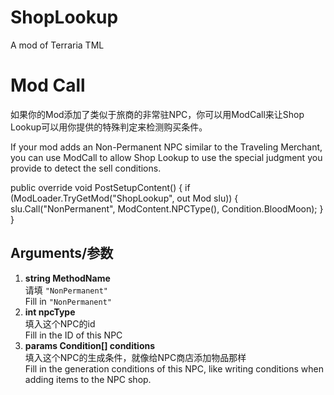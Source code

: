 # ShopLookup
A mod of Terraria TML
<div class="editor-styles-wrapper block-editor-writing-flow" tabindex="-1" style="flex: 1 1 0%;" contenteditable="false" data-listener-added_c57c1c82="true"><div class="edit-post-visual-editor__post-title-wrapper" contenteditable="false"><h1 contenteditable="true" class="wp-block wp-block-post-title block-editor-block-list__block editor-post-title editor-post-title__input rich-text" aria-label="添加标题" role="textbox" aria-multiline="true" style="white-space: pre-wrap; min-width: 1px;" data-listener-added_c57c1c82="true">Mod Call</h1></div><div class="is-root-container is-layout-flow wp-block-post-content block-editor-block-list__layout" data-is-drop-zone="true"><p role="document" aria-multiline="true" aria-label="段落区块" tabindex="0" class="block-editor-rich-text__editable block-editor-block-list__block wp-block wp-block-paragraph rich-text" id="block-4c9016a7-10ec-467e-a90b-49fcf9c2e694" data-block="4c9016a7-10ec-467e-a90b-49fcf9c2e694" data-type="core/paragraph" data-title="段落" data-empty="false" contenteditable="true" style="white-space: pre-wrap; min-width: 1px;" data-listener-added_c57c1c82="true">如果你的Mod添加了类似于旅商的非常驻NPC，你可以用ModCall来让Shop Lookup可以用你提供的特殊判定来检测购买条件。</p><p role="document" aria-multiline="true" aria-label="段落区块" tabindex="0" class="block-editor-rich-text__editable block-editor-block-list__block wp-block is-selected wp-block-paragraph rich-text" id="block-ad9a79f9-7ba0-4f96-976e-0cd3e969980d" data-block="ad9a79f9-7ba0-4f96-976e-0cd3e969980d" data-type="core/paragraph" data-title="段落" data-empty="false" contenteditable="true" style="white-space: pre-wrap; min-width: 1px;" data-listener-added_c57c1c82="true">If your mod adds an Non-Permanent NPC similar to the Traveling Merchant, you can use ModCall to allow Shop Lookup to use the special judgment you provide to detect the sell conditions.</p>

public override void PostSetupContent()
{
    if (ModLoader.TryGetMod("ShopLookup", out Mod slu))
    {
        slu.Call("NonPermanent", ModContent.NPCType<YourNPC>(), Condition.BloodMoon);
    }
}


<h2 role="document" aria-multiline="true" aria-label="区块：标题" tabindex="0" class="block-editor-rich-text__editable block-editor-block-list__block wp-block wp-block-heading rich-text" id="block-2d11ea3e-dad3-43f1-8cff-056f1f6d29f3" data-block="2d11ea3e-dad3-43f1-8cff-056f1f6d29f3" data-type="core/heading" data-title="标题" contenteditable="true" style="white-space: pre-wrap; min-width: 1px;" data-listener-added_c57c1c82="true">Arguments/参数</h2><ol tabindex="0" class="block-editor-block-list__block wp-block wp-block-list block-editor-block-list__layout" id="block-07f620d9-59d6-40ec-878f-c558aa557ca9" role="document" aria-label="区块：列表" data-block="07f620d9-59d6-40ec-878f-c558aa557ca9" data-type="core/list" data-title="列表" data-is-drop-zone="true"><li tabindex="0" id="block-c492c771-5b4b-4916-8edd-b8f1de43d41c" role="document" aria-label="区块：列表项目" data-block="c492c771-5b4b-4916-8edd-b8f1de43d41c" data-type="core/list-item" data-title="列表项目" class="block-editor-block-list__block wp-block wp-block-list-item block-editor-block-list__layout"><div role="textbox" aria-multiline="true" aria-label="列表文字" contenteditable="true" class="block-editor-rich-text__editable rich-text" style="white-space: pre-wrap; min-width: 1px;" data-listener-added_c57c1c82="true"><strong>string MethodName </strong><br data-rich-text-line-break="true">请填 <code>"NonPermanent"</code><br data-rich-text-line-break="true">Fill in <code>"NonPermanent"</code></div></li><li tabindex="0" id="block-981251c3-905c-4d09-b363-ded382aa5bd9" role="document" aria-label="区块：列表项目" data-block="981251c3-905c-4d09-b363-ded382aa5bd9" data-type="core/list-item" data-title="列表项目" class="block-editor-block-list__block wp-block wp-block-list-item block-editor-block-list__layout"><div role="textbox" aria-multiline="true" aria-label="列表文字" contenteditable="true" class="block-editor-rich-text__editable rich-text" style="white-space: pre-wrap; min-width: 1px;" data-listener-added_c57c1c82="true"><strong>int npcType </strong><br data-rich-text-line-break="true">填入这个NPC的id<br data-rich-text-line-break="true">Fill in the ID of this NPC</div></li><li tabindex="0" id="block-6f2c08c1-853e-495c-9f0a-090c52a27fe9" role="document" aria-label="区块：列表项目" data-block="6f2c08c1-853e-495c-9f0a-090c52a27fe9" data-type="core/list-item" data-title="列表项目" class="block-editor-block-list__block wp-block wp-block-list-item block-editor-block-list__layout"><div role="textbox" aria-multiline="true" aria-label="列表文字" contenteditable="true" class="block-editor-rich-text__editable rich-text" style="white-space: pre-wrap; min-width: 1px;" data-listener-added_c57c1c82="true"><strong data-rich-text-format-boundary="true">params Condition[] conditions</strong><br data-rich-text-line-break="true">填入这个NPC的生成条件，就像给NPC商店添加物品那样<br data-rich-text-line-break="true">Fill in the generation conditions of this NPC, like writing conditions when adding items to the NPC shop.
